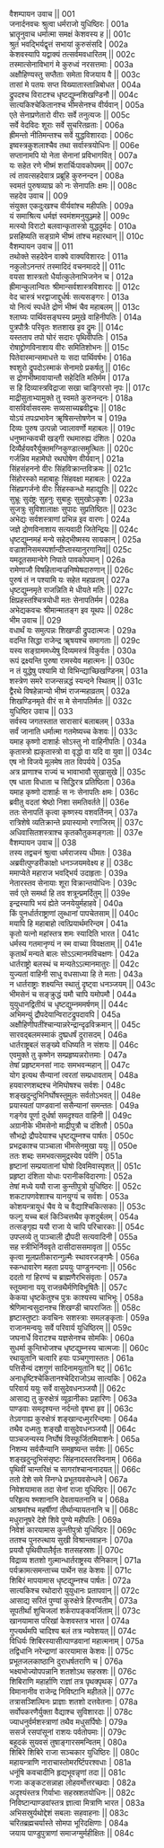 वैशम्पायन उवाच ||	001    
जनार्दनवचः श्रुत्वा धर्मराजो युधिष्ठिरः |	001a  
भ्रातॄनुवाच धर्मात्मा समक्षं केशवस्य ह ||	001c  
श्रुतं भवद्भिर्यद्वृत्तं सभायां कुरुसंसदि |	002a  
केशवस्यापि यद्वाक्यं तत्सर्वमवधारितम् ||	002c  
तस्मात्सेनाविभागं मे कुरुध्वं नरसत्तमाः |	003a  
अक्षौहिण्यस्तु सप्तैताः समेता विजयाय वै ||	003c  
तासां मे पतयः सप्त विख्यातास्तान्निबोधत |	004a  
द्रुपदश्च विराटश्च धृष्टद्युम्नशिखण्डिनौ ||	004c  
सात्यकिश्चेकितानश्च भीमसेनश्च वीर्यवान् |	005a  
एते सेनाप्रणेतारो वीराः सर्वे तनुत्यजः ||	005c  
सर्वे वेदविदः शूराः सर्वे सुचरितव्रताः |	006a  
ह्रीमन्तो नीतिमन्तश्च सर्वे युद्धविशारदाः |	006c  
इष्वस्त्रकुशलाश्चैव तथा सर्वास्त्रयोधिनः ||	006e   
सप्तानामपि यो नेता सेनानां प्रविभागवित् |	007a  
यः सहेत रणे भीष्मं शरार्चिःपावकोपमम् ||	007c  
त्वं तावत्सहदेवात्र प्रब्रूहि कुरुनन्दन |	008a  
स्वमतं पुरुषव्याघ्र को नः सेनापतिः क्षमः ||	008c  
सहदेव उवाच ||	009    
संयुक्त एकदुःखश्च वीर्यवांश्च महीपतिः |	009a  
यं समाश्रित्य धर्मज्ञं स्वमंशमनुयुञ्ज्महे ||	009c  
मत्स्यो विराटो बलवान्कृतास्त्रो युद्धदुर्मदः |	010a  
प्रसहिष्यति सङ्ग्रामे भीष्मं तांश्च महारथान् ||	010c  
वैशम्पायन उवाच ||	011    
तथोक्ते सहदेवेन वाक्ये वाक्यविशारदः |	011a  
नकुलोऽनन्तरं तस्मादिदं वचनमाददे ||	011c  
वयसा शास्त्रतो धैर्यात्कुलेनाभिजनेन च |	012a  
ह्रीमान्कुलान्वितः श्रीमान्सर्वशास्त्रविशारदः ||	012c  
वेद चास्त्रं भरद्वाजाद्दुर्धर्षः सत्यसङ्गरः |	013a  
यो नित्यं स्पर्धते द्रोणं भीष्मं चैव महाबलम् ||	013c  
श्लाघ्यः पार्थिवसङ्घस्य प्रमुखे वाहिनीपतिः |	014a  
पुत्रपौत्रैः परिवृतः शतशाख इव द्रुमः ||	014c  
यस्तताप तपो घोरं सदारः पृथिवीपतिः |	015a  
रोषाद्द्रोणविनाशाय वीरः समितिशोभनः ||	015c  
पितेवास्मान्समाधत्ते यः सदा पार्थिवर्षभः |	016a  
श्वशुरो द्रुपदोऽस्माकं सेनामग्रे प्रकर्षतु ||	016c  
स द्रोणभीष्मावायान्तौ सहेदिति मतिर्मम |	017a  
स हि दिव्यास्त्रविद्राजा सखा चाङ्गिरसो नृपः ||	017c  
माद्रीसुताभ्यामुक्ते तु स्वमते कुरुनन्दनः |	018a  
वासविर्वासवसमः सव्यसाच्यब्रवीद्वचः ||	018c  
योऽयं तपःप्रभावेन ॠषिसन्तोषणेन च |	019a  
दिव्यः पुरुष उत्पन्नो ज्वालावर्णो महाबलः ||	019c  
धनुष्मान्कवची खड्गी रथमारुह्य दंशितः |	020a  
दिव्यैर्हयवरैर्युक्तमग्निकुण्डात्समुत्थितः ||	020c  
गर्जन्निव महामेघो रथघोषेण वीर्यवान् |	021a  
सिंहसंहननो वीरः सिंहविक्रान्तविक्रमः ||	021c  
सिंहोरस्को महाबाहुः सिंहवक्षा महाबलः |	022a  
सिंहप्रगर्जनो वीरः सिंहस्कन्धो महाद्युतिः ||	022c  
सुभ्रूः सुदंष्ट्रः सुहनुः सुबाहुः सुमुखोऽकृशः |	023a  
सुजत्रुः सुविशालाक्षः सुपादः सुप्रतिष्ठितः ||	023c  
अभेद्यः सर्वशस्त्राणां प्रभिन्न इव वारणः |	024a  
जज्ञे द्रोणविनाशाय सत्यवादी जितेन्द्रियः ||	024c  
धृष्टद्युम्नमहं मन्ये सहेद्भीष्मस्य सायकान् |	025a  
वज्राशनिसमस्पर्शान्दीप्तास्यानुरगानिव||	025c  
यमदूतसमान्वेगे निपाते पावकोपमान् |	026a  
रामेणाजौ विषहितान्वज्रनिष्पेषदारुणान् ||	026c  
पुरुषं तं न पश्यामि यः सहेत महाव्रतम् |	027a  
धृष्टद्युम्नमृते राजन्निति मे धीयते मतिः ||	027c  
क्षिप्रहस्तश्चित्रयोधी मतः सेनापतिर्मम |	028a  
अभेद्यकवचः श्रीमान्मातङ्ग इव यूथपः ||	028c  
भीम उवाच ||	029    
वधार्थं यः समुत्पन्नः शिखण्डी द्रुपदात्मजः |	029a  
वदन्ति सिद्धा राजेन्द्र ॠषयश्च समागताः ||	029c  
यस्य सङ्ग्राममध्येषु दिव्यमस्त्रं विकुर्वतः |	030a  
रूपं द्रक्ष्यन्ति पुरुषा रामस्येव महात्मनः ||	030c  
न तं युद्धेषु पश्यामि यो विभिन्द्याच्छिखण्डिनम् |	031a  
शस्त्रेण समरे राजन्सन्नद्धं स्यन्दने स्थितम् ||	031c  
द्वैरथे विषहेन्नान्यो भीष्मं राजन्महाव्रतम् |	032a  
शिखण्डिनमृते वीरं स मे सेनापतिर्मतः ||	032c  
युधिष्ठिर उवाच ||	033    
सर्वस्य जगतस्तात सारासारं बलाबलम् |	033a  
सर्वं जानाति धर्मात्मा गतमेष्यच्च केशवः ||	033c  
यमाह कृष्णो दाशार्हः सोऽस्तु नो वाहिनीपतिः |	034a  
कृतास्त्रो ह्यकृतास्त्रो वा वृद्धो वा यदि वा युवा ||	034c  
एष नो विजये मूलमेष तात विपर्यये |	035a  
अत्र प्राणाश्च राज्यं च भावाभावौ सुखासुखे ||	035c  
एष धाता विधाता च सिद्धिरत्र प्रतिष्ठिता |	036a  
यमाह कृष्णो दाशार्हः स नः सेनापतिः क्षमः |	036c  
ब्रवीतु वदतां श्रेष्ठो निशा समतिवर्तते ||	036e   
ततः सेनापतिं कृत्वा कृष्णस्य वशवर्तिनम् |	037a  
रात्रिशेषे व्यतिक्रान्ते प्रयास्यामो रणाजिरम् ||	037c  
अधिवासितशस्त्राश्च कृतकौतुकमङ्गलाः ||	037e   
वैशम्पायन उवाच ||	038    
तस्य तद्वचनं श्रुत्वा धर्मराजस्य धीमतः |	038a  
अब्रवीत्पुण्डरीकाक्षो धनञ्जयमवेक्ष्य ह ||	038c  
ममाप्येते महाराज भवद्भिर्य उदाहृताः |	039a  
नेतारस्तव सेनायाः शूरा विक्रान्तयोधिनः |	039c  
सर्व एते समर्था हि तव शत्रून्प्रमर्दितुम् ||	039e   
इन्द्रस्यापि भयं ह्येते जनयेयुर्महाहवे |	040a  
किं पुनर्धार्तराष्ट्राणां लुब्धानां पापचेतसाम् ||	040c  
मयापि हि महाबाहो त्वत्प्रियार्थमरिन्दम |	041a  
कृतो यत्नो महांस्तत्र शमः स्यादिति भारत |	041c  
धर्मस्य गतमानृण्यं न स्म वाच्या विवक्षताम् ||	041e   
कृतार्थं मन्यते बालः सोऽऽत्मानमविचक्षणः |	042a  
धार्तराष्ट्रो बलस्थं च मन्यतेऽऽत्मानमातुरः ||	042c  
युज्यतां वाहिनी साधु वधसाध्या हि ते मताः |	043a  
न धार्तराष्ट्राः शक्ष्यन्ति स्थातुं दृष्ट्वा धनञ्जयम् ||	043c  
भीमसेनं च सङ्क्रुद्धं यमौ चापि यमोपमौ |	044a  
युयुधानद्वितीयं च धृष्टद्युम्नममर्षणम् ||	044c  
अभिमन्युं द्रौपदेयान्विराटद्रुपदावपि |	045a  
अक्षौहिणीपतींश्चान्यान्नरेन्द्रान्दृढविक्रमान् ||	045c  
सारवद्बलमस्माकं दुष्प्रधर्षं दुरासदम् |	046a  
धार्तराष्ट्रबलं सङ्ख्ये वधिष्यति न संशयः ||	046c  
एवमुक्ते तु कृष्णेन सम्प्रहृष्यन्नरोत्तमाः |	047a  
तेषां प्रहृष्टमनसां नादः समभवन्महान् ||	047c  
योग इत्यथ सैन्यानां त्वरतां सम्प्रधावताम् |	048a  
हयवारणशब्दश्च नेमिघोषश्च सर्वशः |	048c  
शङ्खदुन्दुभिनिर्घोषस्तुमुलः सर्वतोऽभवत् ||	048e   
प्रयास्यतां पाण्डवानां ससैन्यानां समन्ततः |	049a  
गङ्गेव पूर्णा दुर्धर्षा समदृश्यत वाहिनी ||	049c  
अग्रानीके भीमसेनो माद्रीपुत्रौ च दंशितौ |	050a  
सौभद्रो द्रौपदेयाश्च धृष्टद्युम्नश्च पार्षतः |	050c  
प्रभद्रकाश्च पाञ्चाला भीमसेनमुखा ययुः ||	050e   
ततः शब्दः समभवत्समुद्रस्येव पर्वणि |	051a  
हृष्टानां सम्प्रयातानां घोषो दिवमिवास्पृशत् ||	051c  
प्रहृष्टा दंशिता योधाः परानीकविदारणाः |	052a  
तेषां मध्ये ययौ राजा कुन्तीपुत्रो युधिष्ठिरः ||	052c  
शकटापणवेशाश्च यानयुग्यं च सर्वशः |	053a  
कोशयन्त्रायुधं चैव ये च वैद्याश्चिकित्सकाः ||	053c  
फल्गु यच्च बलं किञ्चित्तथैव कृशदुर्बलम् |	054a  
तत्सङ्गृह्य ययौ राजा ये चापि परिचारकाः ||	054c  
उपप्लव्ये तु पाञ्चाली द्रौपदी सत्यवादिनी |	055a  
सह स्त्रीभिर्निववृते दासीदाससमावृता ||	055c  
कृत्वा मूलप्रतीकारान्गुल्मैः स्थावरजङ्गमैः |	056a  
स्कन्धावारेण महता प्रययुः पाण्डुनन्दनाः ||	056c  
ददतो गां हिरण्यं च ब्राह्मणैरभिसंवृताः |	057a  
स्तूयमाना ययू राजन्रथैर्मणिविभूषितैः ||	057c  
केकया धृष्टकेतुश्च पुत्रः काश्यस्य चाभिभूः |	058a  
श्रेणिमान्वसुदानश्च शिखण्डी चापराजितः ||	058c  
हृष्टास्तुष्टाः कवचिनः सशस्त्राः समलङ्कृताः |	059a  
राजानमन्वयुः सर्वे परिवार्य युधिष्ठिरम् ||	059c  
जघनार्धे विराटश्च यज्ञसेनश्च सोमकिः |	060a  
सुधर्मा कुन्तिभोजश्च धृष्टद्युम्नस्य चात्मजाः ||	060c  
रथायुतानि चत्वारि हयाः पञ्चगुणास्ततः |	061a  
पत्तिसैन्यं दशगुणं सादिनामयुतानि षट् ||	061c  
अनाधृष्टिश्चेकितानश्चेदिराजोऽथ सात्यकिः |	062a  
परिवार्य ययुः सर्वे वासुदेवधनञ्जयौ ||	062c  
आसाद्य तु कुरुक्षेत्रं व्यूढानीकाः प्रहारिणः |	063a  
पाण्डवाः समदृश्यन्त नर्दन्तो वृषभा इव ||	063c  
तेऽवगाह्य कुरुक्षेत्रं शङ्खान्दध्मुररिन्दमाः |	064a  
तथैव दध्मतुः शङ्खौ वासुदेवधनञ्जयौ ||	064c  
पाञ्चजन्यस्य निर्घोषं विस्फूर्जितमिवाशनेः |	065a  
निशम्य सर्वसैन्यानि समहृष्यन्त सर्वशः ||	065c  
शङ्खदुन्दुभिसंसृष्टः सिंहनादस्तरस्विनाम् |	066a  
पृथिवीं चान्तरिक्षं च सागरांश्चान्वनादयत् ||	066c  
ततो देशे समे स्निग्धे प्रभूतयवसेन्धने |	067a  
निवेशयामास तदा सेनां राजा युधिष्ठिरः ||	067c  
परिहृत्य श्मशानानि देवतायतनानि च |	068a  
आश्रमांश्च महर्षीणां तीर्थान्यायतनानि च ||	068c  
मधुरानूषरे देशे शिवे पुण्ये महीपतिः |	069a  
निवेशं कारयामास कुन्तीपुत्रो युधिष्ठिरः ||	069c  
ततश्च पुनरुत्थाय सुखी विश्रान्तवाहनः |	070a  
प्रययौ पृथिवीपालैर्वृतः शतसहस्रशः ||	070c  
विद्राव्य शतशो गुल्मान्धार्तराष्ट्रस्य सैनिकान् |	071a  
पर्यक्रामत्समन्ताच्च पार्थेन सह केशवः ||	071c  
शिबिरं मापयामास धृष्टद्युम्नश्च पार्षतः |	072a  
सात्यकिश्च रथोदारो युयुधानः प्रतापवान् ||	072c  
आसाद्य सरितं पुण्यां कुरुक्षेत्रे हिरण्वतीम् |	073a  
सूपतीर्थां शुचिजलां शर्करापङ्कवर्जिताम् ||	073c  
खानयामास परिखां केशवस्तत्र भारत |	074a  
गुप्त्यर्थमपि चादिश्य बलं तत्र न्यवेशयत् ||	074c  
विधिर्यः शिबिरस्यासीत्पाण्डवानां महात्मनाम् |	075a  
तद्विधानि नरेन्द्राणां कारयामास केशवः ||	075c  
प्रभूतजलकाष्ठानि दुराधर्षतराणि च |	076a  
भक्ष्यभोज्योपपन्नानि शतशोऽथ सहस्रशः ||	076c  
शिबिराणि महार्हाणि राज्ञां तत्र पृथक्पृथक् |	077a  
विमानानीव राजेन्द्र निविष्टानि महीतले ||	077c  
तत्रासञ्शिल्पिनः प्राज्ञाः शतशो दत्तवेतनाः |	078a  
सर्वोपकरणैर्युक्ता वैद्याश्च सुविशारदाः ||	078c  
ज्याधनुर्वर्मशस्त्राणां तथैव मधुसर्पिषोः |	079a  
ससर्ज रसपांसूनां राशयः पर्वतोपमाः ||	079c  
बहूदकं सुयवसं तुषाङ्गारसमन्वितम् |	080a  
शिबिरे शिबिरे राजा सञ्चकार युधिष्ठिरः ||	080c  
महायन्त्राणि नाराचास्तोमरर्ष्टिपरश्वधाः |	081a  
धनूंषि कवचादीनि हृद्यभूवन्नृणां तदा ||	081c  
गजाः कङ्कटसन्नाहा लोहवर्मोत्तरच्छदाः |	082a  
अदृश्यंस्तत्र गिर्याभाः सहस्रशतयोधिनः ||	082c  
निविष्टान्पाण्डवांस्तत्र ज्ञात्वा मित्राणि भारत |	083a  
अभिसस्रुर्यथोद्देशं सबलाः सहवाहनाः ||	083c  
चरितब्रह्मचर्यास्ते सोमपा भूरिदक्षिणाः |	084a  
जयाय पाण्डुपुत्राणां समाजग्मुर्महीक्षितः ||	084c  
